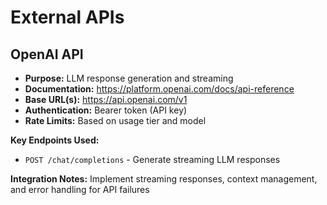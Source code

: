 # External APIs

## OpenAI API

- **Purpose:** LLM response generation and streaming
- **Documentation:** https://platform.openai.com/docs/api-reference
- **Base URL(s):** https://api.openai.com/v1
- **Authentication:** Bearer token (API key)
- **Rate Limits:** Based on usage tier and model

**Key Endpoints Used:**
- `POST /chat/completions` - Generate streaming LLM responses

**Integration Notes:** Implement streaming responses, context management, and error handling for API failures
